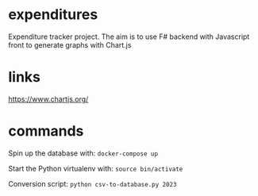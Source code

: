 # expenditures
Expenditure tracker project.
The aim is to use F# backend with Javascript front to generate graphs with Chart.js

# links

https://www.chartjs.org/

# commands

Spin up the database with: `docker-compose up`

Start the Python virtualenv with: `source bin/activate`

Conversion script: `python csv-to-database.py 2023`


